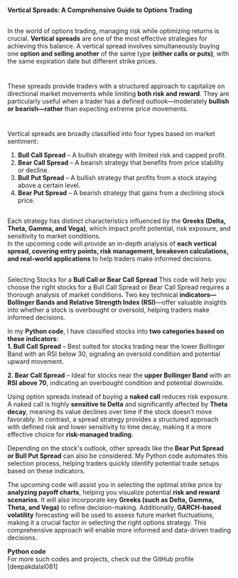 #
**Vertical Spreads: A Comprehensive Guide to Options Trading** 
##

In the world of options trading, managing risk while optimizing returns is crucial. **Vertical spreads** are one of the most effective strategies for achieving this balance. A vertical spread involves simultaneously buying one **option and selling another** of the same type **(either calls or puts)**, with the same expiration date but different strike prices.
#
These spreads provide traders with a structured approach to capitalize on directional market movements while limiting **both risk and reward**. They are particularly useful when a trader has a defined outlook—moderately **bullish or bearish—rather** than expecting extreme price movements.
<br/>
#
Vertical spreads are broadly classified into four types based on market sentiment:<br/>

1. **Bull Call Spread** – A bullish strategy with limited risk and capped profit.<br/>
2. **Bear Call Spread** – A bearish strategy that benefits from price stability or decline.<br/>
3. **Bull Put Spread** – A bullish strategy that profits from a stock staying above a certain level.<br/>
4. **Bear Put Spread** – A bearish strategy that gains from a declining stock price.<br/>

##
Each strategy has distinct characteristics influenced by the **Greeks (Delta, Theta, Gamma, and Vega)**, which impact profit potential, risk exposure, and sensitivity to market conditions.<br/>
In the upcoming code will provide an in-depth analysis of **each vertical spread, covering entry points, risk management, breakeven calculations, and real-world applications** to help traders make informed decisions.<br/>
##
Selecting Stocks for a **Bull Call or Bear Call Spread**
This code will help you choose the right stocks for a Bull Call Spread or Bear Call Spread requires a thorough analysis of market conditions. Two key technical **indicators—Bollinger Bands and Relative Strength Index (RSI)**—offer valuable insights into whether a stock is overbought or oversold, helping traders make informed decisions.


In my **Python code**, I have classified stocks into **two categories based on these indicators**:<br/>
**1️. Bull Call Spread** – Best suited for stocks trading near the lower Bollinger Band with an RSI below 30, signaling an oversold condition and potential upward movement.<br/>

**2️. Bear Call Spread** – Ideal for stocks near the **upper Bollinger Band** with an **RSI above 70**, indicating an overbought condition and potential downside. <br/>

Using option spreads instead of buying a **naked call** reduces risk exposure. A naked call is highly **sensitive to Delta** and significantly affected by **Theta decay**, meaning its value declines over time if the stock doesn’t move favorably. In contrast, a spread strategy provides a structured approach with defined risk and lower sensitivity to time decay, making it a more effective choice for **risk-managed trading**.<br/>

Depending on the stock's outlook, other spreads like the **Bear Put Spread or Bull Put Spread** can also be considered. My Python code automates this selection process, helping traders quickly identify potential trade setups based on these indicators.<br/>

The upcoming code will assist you in selecting the optimal strike price by **analyzing payoff charts**, helping you visualize potential **risk and reward scenarios**. It will also incorporate key **Greeks (such as Delta, Gamma, Theta, and Vega)** to refine decision-making. Additionally, **GARCH-based volatility** forecasting will be used to assess future market fluctuations, making it a crucial factor in selecting the right options strategy. This comprehensive approach will enable more informed and data-driven trading decisions.<br/>


**Python code** <br/>
For more such codes and projects, check out the GitHub profile [deepakdalal081]
